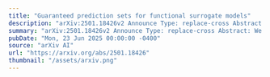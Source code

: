 ```yaml
---
title: "Guaranteed prediction sets for functional surrogate models"
description: "arXiv:2501.18426v2 Announce Type: replace-cross Abstract: We propose a method for obtaining statistically guaranteed prediction sets for functional machine learning methods: surrogate models which map between function spaces, motivated by the need to build reliable PDE emulators. The method constructs nested prediction sets on a low-dimensional representation (an SVD) of the surrogate model's error, and then maps these sets to the prediction space using set-propagation techniques. This results in prediction sets for functional surrogate models with conformal prediction coverage guarantees. We use zonotopes as basis of the set construction, which allow an exact linear propagation and are closed under Cartesian products, making them well-suited to this high-dimensional problem. The method is model agnostic and can thus be applied to complex Sci-ML models, including Neural Operators, but also in simpler settings. We also introduce a technique to capture the truncation error of the SVD, preserving the guarantees of the method."
summary: "arXiv:2501.18426v2 Announce Type: replace-cross Abstract: We propose a method for obtaining statistically guaranteed prediction sets for functional machine learning methods: surrogate models which map between function spaces, motivated by the need to build reliable PDE emulators. The method constructs nested prediction sets on a low-dimensional representation (an SVD) of the surrogate model's error, and then maps these sets to the prediction space using set-propagation techniques. This results in prediction sets for functional surrogate models with conformal prediction coverage guarantees. We use zonotopes as basis of the set construction, which allow an exact linear propagation and are closed under Cartesian products, making them well-suited to this high-dimensional problem. The method is model agnostic and can thus be applied to complex Sci-ML models, including Neural Operators, but also in simpler settings. We also introduce a technique to capture the truncation error of the SVD, preserving the guarantees of the method."
pubDate: "Mon, 23 Jun 2025 00:00:00 -0400"
source: "arXiv AI"
url: "https://arxiv.org/abs/2501.18426"
thumbnail: "/assets/arxiv.png"
---
```


